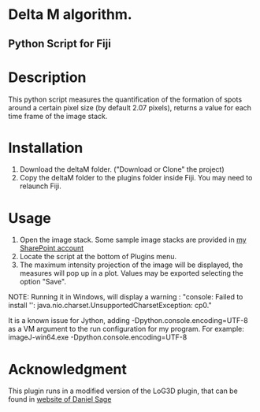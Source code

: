 # Delta M algorithm.
## Python Script for Fiji

Description
============
This python script measures the quantification of the formation of spots around a certain pixel size (by default 2.07 pixels), returns a value for each time frame of the image stack.

Installation
============

1) Download the deltaM folder. ("Download or Clone" the project) 
2) Copy the deltaM folder to the plugins folder inside Fiji. You may need to relaunch Fiji.

Usage
============
1) Open the image stack. 
Some sample image stacks are provided in [my SharePoint account ](https://unican-my.sharepoint.com/:f:/g/personal/gomezperezai_unican_es/EpFrxdHEw2JFskqrGkSkF9QBvpLVRH3uTBam1OHlpC7iTQ?e=gCIfke)
2) Locate the script  at the bottom of Plugins menu. 
3) The maximum intensity projection of the image will be displayed, the measures will pop up in a plot. Values may be exported selecting the option "Save".

NOTE: Running it in Windows, will display a warning : "console: Failed to install '': java.nio.charset.UnsupportedCharsetException: cp0."

It is a known issue for Jython, adding -Dpython.console.encoding=UTF-8 as a VM argument to the run configuration for my program. For example: 
imageJ-win64.exe -Dpython.console.encoding=UTF-8
 
 Acknowledgment
 ==============
 This plugin runs in a modified version of the LoG3D plugin, that can be found in
[website of Daniel Sage](http://bigwww.epfl.ch/sage/soft/LoG3D/)
